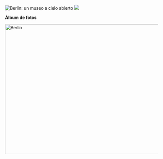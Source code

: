 ![Berlin: un museo a cielo abierto](img/work/proj-001/thumb.jpg)
![](img/work/proj-001/wrench.svg)

**Álbum de fotos**

<a data-flickr-embed="true" data-header="true" data-footer="true"  href="https://www.flickr.com/gp/mapa_mundi/tT1UN4" title="Berlin"><img src="https://farm5.staticflickr.com/4730/27316666019_da8d169820_z.jpg" width="640" height="427" alt="Berlin"></a><script async src="//embedr.flickr.com/assets/client-code.js" charset="utf-8"></script>

